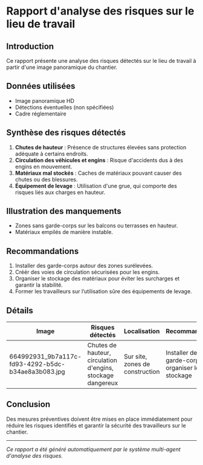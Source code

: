# Rapport d'analyse des risques sur le lieu de travail

## Introduction
Ce rapport présente une analyse des risques détectés sur le lieu de travail à partir d'une image panoramique du chantier.

## Données utilisées
- Image panoramique HD
- Détections éventuelles (non spécifiées)
- Cadre réglementaire

## Synthèse des risques détectés
1. **Chutes de hauteur** : Présence de structures élevées sans protection adéquate à certains endroits.
2. **Circulation des véhicules et engins** : Risque d'accidents dus à des engins en mouvement.
3. **Matériaux mal stockés** : Caches de matériaux pouvant causer des chutes ou des blessures.
4. **Équipement de levage** : Utilisation d'une grue, qui comporte des risques liés aux charges en hauteur.

## Illustration des manquements
- Zones sans garde-corps sur les balcons ou terrasses en hauteur.
- Matériaux empilés de manière instable.

## Recommandations
1. Installer des garde-corps autour des zones surélevées.
2. Créér des voies de circulation sécurisées pour les engins.
3. Organiser le stockage des matériaux pour éviter les surcharges et garantir la stabilité.
4. Former les travailleurs sur l’utilisation sûre des équipements de levage.

## Détails
| Image                                   | Risques détectés                                            | Localisation                          | Recommandations                      |
|-----------------------------------------|-----------------------------------------------------------|--------------------------------------|--------------------------------------|
| 664992931_9b7a117c-fd93-4292-b5dc-b34ae8a3b083.jpg | Chutes de hauteur, circulation d'engins, stockage dangereux | Sur site, zones de construction      | Installer des garde-corps, organiser le stockage |

## Conclusion
Des mesures préventives doivent être mises en place immédiatement pour réduire les risques identifiés et garantir la sécurité des travailleurs sur le chantier.

---
*Ce rapport a été généré automatiquement par le système multi-agent d'analyse des risques.*